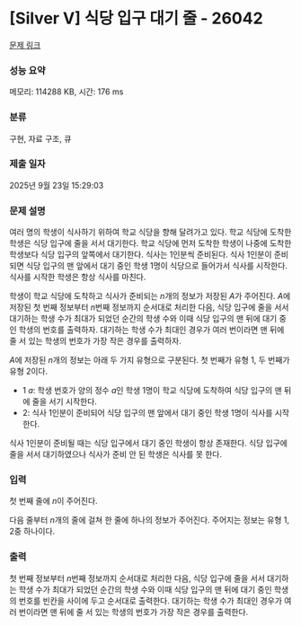 # [Silver V] 식당 입구 대기 줄 - 26042 

[문제 링크](https://www.acmicpc.net/problem/26042) 

### 성능 요약

메모리: 114288 KB, 시간: 176 ms

### 분류

구현, 자료 구조, 큐

### 제출 일자

2025년 9월 23일 15:29:03

### 문제 설명

<p>여러 명의 학생이 식사하기 위하여 학교 식당을 향해 달려가고 있다. 학교 식당에 도착한 학생은 식당 입구에 줄을 서서 대기한다. 학교 식당에 먼저 도착한 학생이 나중에 도착한 학생보다 식당 입구의 앞쪽에서 대기한다. 식사는 1인분씩 준비된다. 식사 1인분이 준비되면 식당 입구의 맨 앞에서 대기 중인 학생 1명이 식당으로 들어가서 식사를 시작한다. 식사를 시작한 학생은 항상 식사를 마친다.</p>

<p>학생이 학교 식당에 도착하고 식사가 준비되는 <em>n</em>개의 정보가 저장된 <em>A</em>가 주어진다. <em>A</em>에 저장된 첫 번째 정보부터 <em>n</em>번째 정보까지 순서대로 처리한 다음, 식당 입구에 줄을 서서 대기하는 학생 수가 최대가 되었던 순간의 학생 수와 이때 식당 입구의 맨 뒤에 대기 중인 학생의 번호를 출력하자. 대기하는 학생 수가 최대인 경우가 여러 번이라면 맨 뒤에 줄 서 있는 학생의 번호가 가장 작은 경우를 출력하자.</p>

<p><em>A</em>에 저장된 <em>n</em>개의 정보는 아래 두 가지 유형으로 구분된다. 첫 번째가 유형 1, 두 번째가 유형 2이다.</p>

<ul>
	<li>1 <em>a</em>: 학생 번호가 양의 정수 <em>a</em>인 학생 1명이 학교 식당에 도착하여 식당 입구의 맨 뒤에 줄을 서기 시작한다.</li>
	<li>2: 식사 1인분이 준비되어 식당 입구의 맨 앞에서 대기 중인 학생 1명이 식사를 시작한다.</li>
</ul>

<p>식사 1인분이 준비될 때는 식당 입구에서 대기 중인 학생이 항상 존재한다. 식당 입구에 줄을 서서 대기하였으나 식사가 준비 안 된 학생은 식사를 못 한다.</p>

### 입력 

 <p>첫 번째 줄에 <em>n</em>이 주어진다.</p>

<p>다음 줄부터 <em>n</em>개의 줄에 걸쳐 한 줄에 하나의 정보가 주어진다. 주어지는 정보는 유형 1, 2중 하나이다.</p>

### 출력 

 <p>첫 번째 정보부터 <em>n</em>번째 정보까지 순서대로 처리한 다음, 식당 입구에 줄을 서서 대기하는 학생 수가 최대가 되었던 순간의 학생 수와 이때 식당 입구의 맨 뒤에 대기 중인 학생의 번호를 빈칸을 사이에 두고 순서대로 출력한다. 대기하는 학생 수가 최대인 경우가 여러 번이라면 맨 뒤에 줄 서 있는 학생의 번호가 가장 작은 경우를 출력한다.</p>

